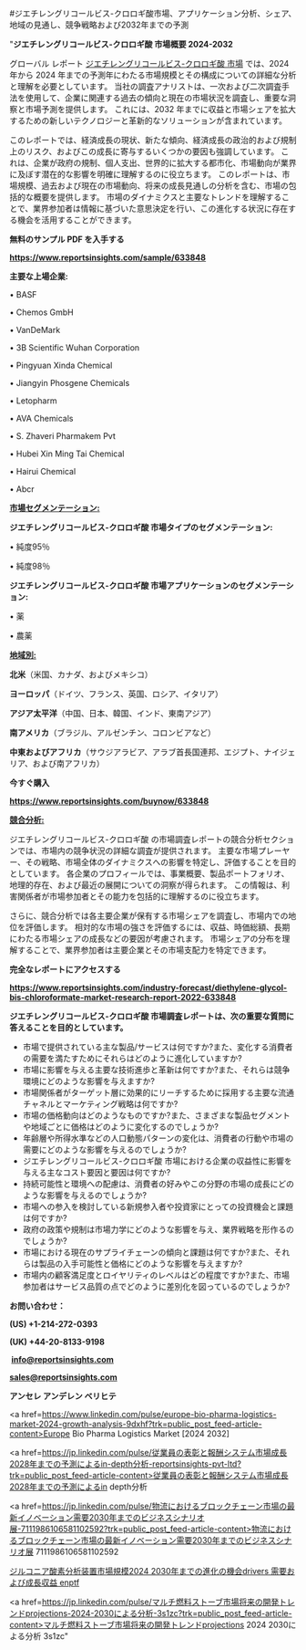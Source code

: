 #ジエチレングリコールビス-クロロギ酸市場、アプリケーション分析、シェア、地域の見通し、競争戦略および2032年までの予測

"<strong>ジエチレングリコールビス-クロロギ酸 市場概要 2024-2032</strong>

グローバル レポート <a href=https://www.reportsinsights.com/sample/633848>ジエチレングリコールビス-クロロギ酸 市場</a> では、2024 年から 2024 年までの予測年にわたる市場規模とその構成についての詳細な分析と理解を必要としています。 当社の調査アナリストは、一次および二次調査手法を使用して、企業に関連する過去の傾向と現在の市場状況を調査し、重要な洞察と市場予測を提供します。 これには、2032 年までに収益と市場シェアを拡大​​するための新しいテクノロジーと革新的なソリューションが含まれています。

このレポートでは、経済成長の現状、新たな傾向、経済成長の政治的および規制上のリスク、およびこの成長に寄与するいくつかの要因も強調しています。 これは、企業が政府の規制、個人支出、世界的に拡大する都市化、市場動向が業界に及ぼす潜在的な影響を明確に理解するのに役立ちます。 このレポートは、市場規模、過去および現在の市場動向、将来の成長見通しの分析を含む、市場の包括的な概要を提供します。 市場のダイナミクスと主要なトレンドを理解することで、業界参加者は情報に基づいた意思決定を行い、この進化する状況に存在する機会を活用することができます。

<strong><b>無料のサンプル PDF を入手する</b></strong>

<a href=https://www.reportsinsights.com/sample/633848><strong><u>https://www.reportsinsights.com/sample/633848</u></strong></a>

<strong>主要な上場企業:</strong>

• BASF

• Chemos GmbH

• VanDeMark

• 3B Scientific Wuhan Corporation

• Pingyuan Xinda Chemical

• Jiangyin Phosgene Chemicals

• Letopharm

• AVA Chemicals

• S. Zhaveri Pharmakem Pvt

• Hubei Xin Ming Tai Chemical

• Hairui Chemical

• Abcr

<strong><u>市場セグメンテーション</u></strong><strong><u>:</u></strong>

<strong>ジエチレングリコールビス-クロロギ酸 市場タイプのセグメンテーション:</strong>

• 純度95％

• 純度98％

<strong>ジエチレングリコールビス-クロロギ酸 市場アプリケーションのセグメンテーション:</strong>

• 薬

• 農薬

<strong><u>地域別</u></strong><strong><u>:</u></strong>

<strong>北米</strong>（米国、カナダ、およびメキシコ）

<strong>ヨーロッパ</strong>（ドイツ、フランス、英国、ロシア、イタリア）

<strong>アジア太平洋</strong>（中国、日本、韓国、インド、東南アジア）

<strong>南アメリカ</strong>（ブラジル、アルゼンチン、コロンビアなど）

<strong>中東およびアフリカ</strong>（サウジアラビア、アラブ首長国連邦、エジプト、ナイジェリア、および南アフリカ）

<strong>今すぐ購入</strong>

<a href=https://www.reportsinsights.com/buynow/633848><strong><u>https://www.reportsinsights.com/buynow/633848</u></strong></a>

<strong><u>競合分析:</u></strong>

ジエチレングリコールビス-クロロギ酸 の市場調査レポートの競合分析セクションでは、市場内の競争状況の詳細な調査が提供されます。 主要な市場プレーヤー、その戦略、市場全体のダイナミクスへの影響を特定し、評価することを目的としています。 各企業のプロフィールでは、事業概要、製品ポートフォリオ、地理的存在、および最近の展開についての洞察が得られます。 この情報は、利害関係者が市場参加者とその能力を包括的に理解するのに役立ちます。

さらに、競合分析では各主要企業が保有する市場シェアを調査し、市場内での地位を評価します。 相対的な市場の強さを評価するには、収益、時価総額、長期にわたる市場シェアの成長などの要因が考慮されます。 市場シェアの分布を理解することで、業界参加者は主要企業とその市場支配力を特定できます。

<strong>完全なレポートにアクセスする</strong>

<a href=https://www.reportsinsights.com/industry-forecast/diethylene-glycol-bis-chloroformate-market-research-report-2022-633848><strong><u><b>https://www.reportsinsights.com/industry-forecast/diethylene-glycol-bis-chloroformate-market-research-report-2022-633848</b></u></strong></a>

<strong><b>ジエチレングリコールビス-クロロギ酸 市場調査レポートは、次の重要な質問に答えることを目的としています。</b></strong>
<ul>
  <li>市場で提供されている主な製品/サービスは何ですか?また、変化する消費者の需要を満たすためにそれらはどのように進化していますか?</li>
  <li>市場に影響を与える主要な技術進歩と革新は何ですか?また、それらは競争環境にどのような影響を与えますか?</li>
  <li>市場関係者がターゲット層に効果的にリーチするために採用する主要な流通チャネルとマーケティング戦略は何ですか?</li>
  <li>市場の価格動向はどのようなものですか?また、さまざまな製品セグメントや地域ごとに価格はどのように変化するのでしょうか?</li>
  <li>年齢層や所得水準などの人口動態パターンの変化は、消費者の行動や市場の需要にどのような影響を与えるのでしょうか?</li>
  <li>ジエチレングリコールビス-クロロギ酸 市場における企業の収益性に影響を与える主なコスト要因と要因は何ですか?</li>
  <li>持続可能性と環境への配慮は、消費者の好みやこの分野の市場の成長にどのような影響を与えるのでしょうか?</li>
  <li>市場への参入を検討している新規参入者や投資家にとっての投資機会と課題は何ですか?</li>
  <li>政府の政策や規制は市場力学にどのような影響を与え、業界戦略を形作るのでしょうか?</li>
  <li>市場における現在のサプライチェーンの傾向と課題は何ですか?また、それらは製品の入手可能性と価格にどのような影響を与えますか?</li>
  <li>市場内の顧客満足度とロイヤリティのレベルはどの程度ですか?また、市場参加者はサービス品質の点でどのように差別化を図っているのでしょうか?</li>
</ul>
<strong>お問い合わせ：</strong>

<strong>(US) +1-214-272-0393</strong>

<strong>(UK) +44-20-8133-9198</strong>

<strong> </strong><a href=info@reportsinsights.com><strong><u>info@reportsinsights.com</u></strong></a>

<a href=sales@reportsinsights.com><strong><u>sales@reportsinsights.com</u></strong></a>

<strong>アンセレ アンデレン ベリヒテ</strong>

<a href=https://www.linkedin.com/pulse/europe-bio-pharma-logistics-market-2024-growth-analysis-9dxhf?trk=public_post_feed-article-content>Europe Bio Pharma Logistics Market [2024 2032]</a>

<a href=https://jp.linkedin.com/pulse/従業員の表彰と報酬システム市場成長2028年までの予測によるin-depth分析-reportsinsights-pvt-ltd?trk=public_post_feed-article-content>従業員の表彰と報酬システム市場成長2028年までの予測によるin depth分析</a>

<a href=https://jp.linkedin.com/pulse/物流におけるブロックチェーン市場の最新イノベーション需要2030年までのビジネスシナリオ展-7111986106581102592?trk=public_post_feed-article-content>物流におけるブロックチェーン市場の最新イノベーション需要2030年までのビジネスシナリオ展 7111986106581102592</a>

<a href=https://www.linkedin.com/pulse/ジルコニア酸素分析装置市場規模2024-2030年までの進化の機会drivers-需要および成長収益-enptf/>ジルコニア酸素分析装置市場規模2024 2030年までの進化の機会drivers 需要および成長収益 enptf</a>

<a href=https://jp.linkedin.com/pulse/マルチ燃料ストーブ市場将来の開発トレンドprojections-2024-2030による分析-3s1zc?trk=public_post_feed-article-content>マルチ燃料ストーブ市場将来の開発トレンドprojections 2024 2030による分析 3s1zc</a>"
